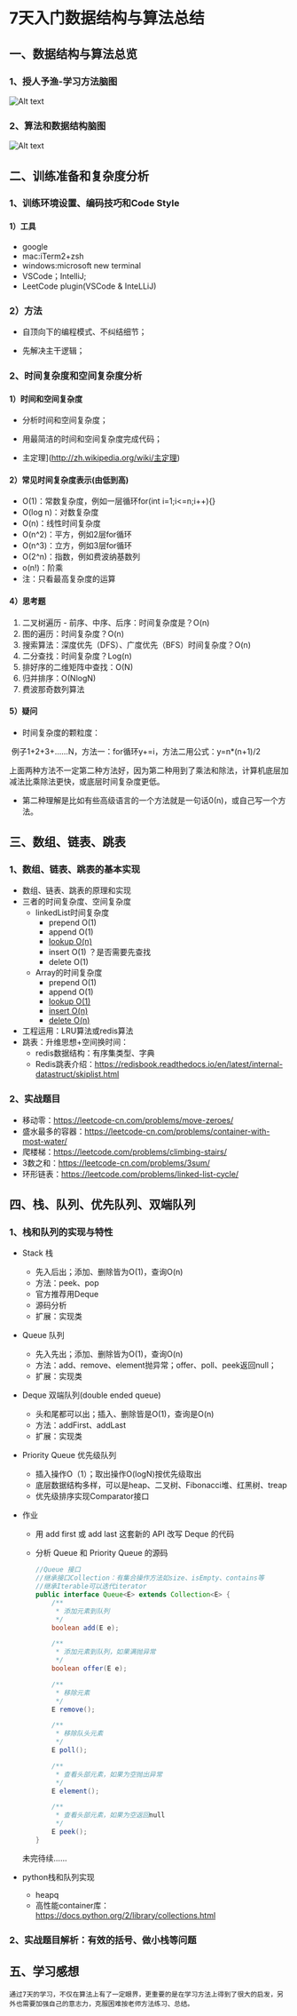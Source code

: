 # 7天入门数据结构与算法总结

## 一、数据结构与算法总览

### 1、授人予渔-学习方法脑图

![Alt text](lesson1/授人予渔.png)

### 2、算法和数据结构脑图

![Alt text](lesson1/算法-数据结构.png)

## 二、训练准备和复杂度分析

### 1、训练环境设置、编码技巧和Code Style

#### 1）工具

- google 
- mac:iTerm2+zsh
- windows:microsoft new terminal
- VSCode；IntelliJ;
- LeetCode plugin(VSCode & InteLLiJ)


### 2）方法
* 自顶向下的编程模式、不纠结细节；

* 先解决主干逻辑；

### 2、时间复杂度和空间复杂度分析

#### 1）时间和空间复杂度

* 分析时间和空间复杂度；

* 用最简洁的时间和空间复杂度完成代码；

* 主定理](http://zh.wikipedia.org/wiki/主定理)

#### 2）常见时间复杂度表示(由低到高)

* O(1)：常数复杂度，例如一层循环for(int i=1;i<=n;i++){}
* O(log n)：对数复杂度
* O(n)：线性时间复杂度
* O(n^2)：平方，例如2层for循环
* O(n^3)：立方，例如3层for循环
* O(2^n)：指数，例如费波纳基数列
* o(n!)：阶乘
* 注：只看最高复杂度的运算

#### 4）思考题

1. 二叉树遍历 - 前序、中序、后序：时间复杂度是？O(n)
2. 图的遍历：时间复杂度？O(n)
3. 搜索算法：深度优先（DFS）、广度优先（BFS）时间复杂度？O(n)
4. 二分查找：时间复杂度？Log(n)
5. 排好序的二维矩阵中查找：O(N) 
6. 归并排序：O(NlogN)
7. 费波那奇数列算法

#### 5）疑问

* 时间复杂度的颗粒度：

​		例子1+2+3+……N，方法一：for循环y+=i，方法二用公式：y=n*(n+1)/2

​		上面两种方法不一定第二种方法好，因为第二种用到了乘法和除法，计算机底层加减法比乘除法更快，或底层时间复杂度更低。

* 第二种理解是比如有些高级语言的一个方法就是一句话0(n)，或自己写一个方法。

## 三、数组、链表、跳表

### 1、数组、链表、跳表的基本实现

* 数组、链表、跳表的原理和实现
* 三者的时间复杂度、空间复杂度
  * linkedList时间复杂度
    * prepend O(1)
    * append O(1)
    * <u>lookup O(n)</u>
    * insert O(1)   ？是否需要先查找
    * delete O(1)
  * Array的时间复杂度
    * prepend O(1)
    * append O(1)
    * <u>lookup O(1)</u>
    * <u>insert O(n)</u>
    * <u>delete O(n)</u>
* 工程运用：LRU算法或redis算法
* 跳表：升维思想+空间换时间：
  * redis数据结构：有序集类型、字典
  * Redis跳表介绍：https://redisbook.readthedocs.io/en/latest/internal-datastruct/skiplist.html

### 2、实战题目

* 移动零：https://leetcode-cn.com/problems/move-zeroes/
* 盛水最多的容器：https://leetcode-cn.com/problems/container-with-most-water/
* 爬楼梯：https://leetcode.com/problems/climbing-stairs/
* 3数之和：https://leetcode-cn.com/problems/3sum/ 
* 环形链表：https://leetcode.com/problems/linked-list-cycle/

## 四、栈、队列、优先队列、双端队列

### 1、栈和队列的实现与特性

* Stack 栈
  * 先入后出；添加、删除皆为O(1)，查询O(n)
  * 方法：peek、pop
  * 官方推荐用Deque
  * 源码分析
  * 扩展：实现类
* Queue 队列
  * 先入先出；添加、删除皆为O(1)，查询O(n)
  * 方法：add、remove、element抛异常；offer、poll、peek返回null；
  * 扩展：实现类
* Deque 双端队列(double ended queue)
  * 头和尾都可以出；插入、删除皆是O(1)，查询是O(n)
  * 方法：addFirst、addLast
  * 扩展：实现类
* Priority Queue 优先级队列
  * 插入操作O（1）；取出操作O(logN)按优先级取出
  * 底层数据结构多样，可以是heap、二叉树、Fibonacci堆、红黑树、treap
  * 优先级排序实现Comparator接口
* 作业
  
  * 用 add first 或 add last 这套新的 API 改写 Deque 的代码
  
  * 分析 Queue 和 Priority Queue 的源码
  
    ~~~java
    //Queue 接口
    //继承接口Collection：有集合操作方法如size、isEmpty、contains等
    //继承Iterable可以迭代iterator
    public interface Queue<E> extends Collection<E> {
        /**
         * 添加元素到队列
         */
        boolean add(E e);
    
        /**
         * 添加元素到队列，如果满抛异常
         */
        boolean offer(E e);
    
        /**
         * 移除元素
         */
        E remove();
    
        /**
         * 移除队头元素
         */
        E poll();
    
        /**
         * 查看头部元素，如果为空抛出异常
         */
        E element();
    
        /**
         * 查看头部元素，如果为空返回null
         */
        E peek();
    }
    
    ~~~
  未完待续……

* python栈和队列实现
  * heapq
  * 高性能container库：https://docs.python.org/2/library/collections.html

### 2、实战题目解析：有效的括号、做小栈等问题

## 五、学习感想
```
通过7天的学习，不仅在算法上有了一定眼界，更重要的是在学习方法上得到了很大的启发，另外也需要加强自己的意志力，克服困难按老师方法练习、总结。
```